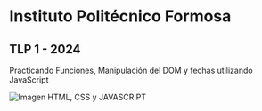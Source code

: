 
# Instituto Politécnico Formosa

## TLP 1 - 2024 

 Practicando Funciones, Manipulación del DOM y fechas utilizando JavaScript

![Imagen HTML, CSS y JAVASCRIPT](https://i.ytimg.com/vi/QDaoB4G4ZeA/hq720.jpg)